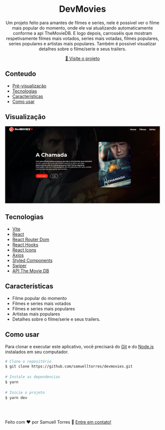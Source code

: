 <h1 align="center">DevMovies</h1>

<div align="center">
   Um projeto feito para amantes de filmes e series, nele é possivel ver o filme mais popular do momento, onde ele vai atualizando automaticamente conforme a api TheMovieDB. E logo depois, carrosséis que mostram respetivamente filmes mais votados, series mais votadas, filmes populares, series populares e artistas mais populares. Também é possível visualizar detalhes sobre o filme/serie e seus trailers. 
</div>

<p align="center">
  <a href="https://devmovies.vercel.app/">🔗 Visite o projeto</a>
</p>

<!-- Conteudo -->

## Conteudo

- [Pré-visualização](#visualização)
- [Tecnologias](#tecnologias)
- [Características](#características)
- [Como usar](#como-usar)

<!-- Pré-visualizacão -->

## Visualização

![screenshot](./src/assets/previe.png)

<!-- Feito com -->

## Tecnologias

- [Vite](https://vitejs.dev/)
- [React](https://reactjs.org/)
- [React Router Dom](https://reactrouter.com/en/main)
- [React Hooks](https://react.dev/reference/react)
- [React Icons](https://react-icons.github.io/react-icons)
- [Axios](https://axios-http.com/ptbr/docs/intro)
- [Styled Components](https://styled-components.com/)
- [Swiper](https://swiperjs.com/react)
- [API The Movie DB](https://developer.themoviedb.org/docs)

<!-- CARACTERÍSTICAS -->

## Características

- Filme popular do momento
- Filmes e series mais votados
- Filmes e series mais populares
- Artistas mais populares
- Detalhes sobre o filme/serie e seus trailers. 

<!-- COMO USAR -->

## Como usar

Para clonar e executar este aplicativo, você precisará do [Git](https://git-scm.com) e do [Node.js](https://nodejs.org/en/download/) instalados em seu computador.

```bash
# Clone o repositório
$ git clone https://github.com/samuelltorres/devmovies.git

# Instale as dependencias
$ yarn

# Inicie o projeto
$ yarn dev
```
<br>
<br>
<!-- CONTACT -->

Feito com ♥ por Samuell Torres :wave:   [Entre em contato!](https://www.linkedin.com/in/samuelltorres/)
<br>
